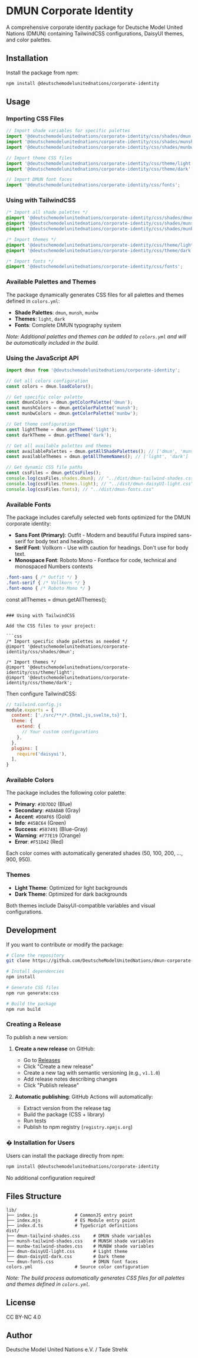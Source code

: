 # DMUN Corporate Identity

A comprehensive corporate identity package for Deutsche Model United Nations (DMUN) containing TailwindCSS configurations, DaisyUI themes, and color palettes.

## Installation

Install the package from npm:

```bash
npm install @deutschemodelunitednations/corporate-identity
```

## Usage

### Importing CSS Files

```javascript
// Import shade variables for specific palettes
import '@deutschemodelunitednations/corporate-identity/css/shades/dmun';
import '@deutschemodelunitednations/corporate-identity/css/shades/munsh';
import '@deutschemodelunitednations/corporate-identity/css/shades/munbw';

// Import theme CSS files
import '@deutschemodelunitednations/corporate-identity/css/theme/light';
import '@deutschemodelunitednations/corporate-identity/css/theme/dark';

// Import DMUN font faces
import '@deutschemodelunitednations/corporate-identity/css/fonts';
```

### Using with TailwindCSS

```css
/* Import all shade palettes */
@import '@deutschemodelunitednations/corporate-identity/css/shades/dmun';
@import '@deutschemodelunitednations/corporate-identity/css/shades/munsh';
@import '@deutschemodelunitednations/corporate-identity/css/shades/munbw';

/* Import themes */
@import '@deutschemodelunitednations/corporate-identity/css/theme/light';
@import '@deutschemodelunitednations/corporate-identity/css/theme/dark';

/* Import fonts */
@import '@deutschemodelunitednations/corporate-identity/css/fonts';
```

### Available Palettes and Themes

The package dynamically generates CSS files for all palettes and themes defined in `colors.yml`:

- **Shade Palettes**: `dmun`, `munsh`, `munbw`
- **Themes**: `light`, `dark`
- **Fonts**: Complete DMUN typography system

*Note: Additional palettes and themes can be added to `colors.yml` and will be automatically included in the build.*

### Using the JavaScript API

```javascript
import dmun from '@deutschemodelunitednations/corporate-identity';

// Get all colors configuration
const colors = dmun.loadColors();

// Get specific color palette
const dmunColors = dmun.getColorPalette('dmun');
const munshColors = dmun.getColorPalette('munsh');
const munbwColors = dmun.getColorPalette('munbw');

// Get theme configuration
const lightTheme = dmun.getTheme('light');
const darkTheme = dmun.getTheme('dark');

// Get all available palettes and themes
const availablePalettes = dmun.getAllShadePalettes(); // ['dmun', 'munsh', 'munbw']
const availableThemes = dmun.getAllThemeNames(); // ['light', 'dark']

// Get dynamic CSS file paths
const cssFiles = dmun.getCssFiles();
console.log(cssFiles.shades.dmun); // "../dist/dmun-tailwind-shades.css"
console.log(cssFiles.themes.light); // "../dist/dmun-daisyUI-light.css"
console.log(cssFiles.fonts); // "../dist/dmun-fonts.css"
```

### Available Fonts

The package includes carefully selected web fonts optimized for the DMUN corporate identity:

- **Sans Font (Primary)**: Outfit - Modern and beautiful Futura inspired sans-serif for body text and headings. 
- **Serif Font**: Vollkorn - Use with caution for headings. Don't use for body text.
- **Monospace Font**: Roboto Mono - Fontface for code, technical and monospaced Numbers contexts

```css
.font-sans { /* Outfit */ }
.font-serif { /* Vollkorn */ }
.font-mono { /* Roboto Mono */ }
```
const allThemes = dmun.getAllThemes();
```

### Using with TailwindCSS

Add the CSS files to your project:

```css
/* Import specific shade palettes as needed */
@import '@deutschemodelunitednations/corporate-identity/css/shades/dmun';

/* Import themes */
@import '@deutschemodelunitednations/corporate-identity/css/theme/light';
@import '@deutschemodelunitednations/corporate-identity/css/theme/dark';
```

Then configure TailwindCSS:

```javascript
// tailwind.config.js
module.exports = {
  content: ['./src/**/*.{html,js,svelte,ts}'],
  theme: {
    extend: {
      // Your custom configurations
    },
  },
  plugins: [
    require('daisyui'),
  ],
}
```

### Available Colors

The package includes the following color palette:

- **Primary**: `#3D7DD2` (Blue)
- **Secondary**: `#ABABAB` (Gray)  
- **Accent**: `#D0AF65` (Gold)
- **Info**: `#45BC64` (Green)
- **Success**: `#587491` (Blue-Gray)
- **Warning**: `#F77E19` (Orange)
- **Error**: `#F51D42` (Red)

Each color comes with automatically generated shades (50, 100, 200, ..., 900, 950).

### Themes

- **Light Theme**: Optimized for light backgrounds
- **Dark Theme**: Optimized for dark backgrounds

Both themes include DaisyUI-compatible variables and visual configurations.

## Development

If you want to contribute or modify the package:

```bash
# Clone the repository
git clone https://github.com/DeutscheModelUnitedNations/dmun-corporate-identity.git

# Install dependencies
npm install

# Generate CSS files
npm run generate:css

# Build the package
npm run build
```

### Creating a Release

To publish a new version:

1. **Create a new release** on GitHub:
   - Go to [Releases](https://github.com/DeutscheModelUnitedNations/dmun-corporate-identity/releases)
   - Click "Create a new release"
   - Create a new tag with semantic versioning (e.g., `v1.1.0`)
   - Add release notes describing changes
   - Click "Publish release"

2. **Automatic publishing**: GitHub Actions will automatically:
   - Extract version from the release tag
   - Build the package (CSS + library)
   - Run tests
   - Publish to npm registry (`registry.npmjs.org`)

### � **Installation for Users**

Users can install the package directly from npm:

```bash
npm install @deutschemodelunitednations/corporate-identity
```

No additional configuration required!

## Files Structure

```
lib/
├── index.js              # CommonJS entry point
├── index.mjs             # ES Module entry point  
├── index.d.ts            # TypeScript definitions
dist/
├── dmun-tailwind-shades.css     # DMUN shade variables
├── munsh-tailwind-shades.css    # MUNSH shade variables
├── munbw-tailwind-shades.css    # MUNBW shade variables
├── dmun-daisyUI-light.css       # Light theme
├── dmun-daisyUI-dark.css        # Dark theme
└── dmun-fonts.css               # DMUN font faces
colors.yml                # Source color configuration
```

*Note: The build process automatically generates CSS files for all palettes and themes defined in `colors.yml`.*

## License

CC BY-NC 4.0

## Author

Deutsche Model United Nations e.V. / Tade Strehk
